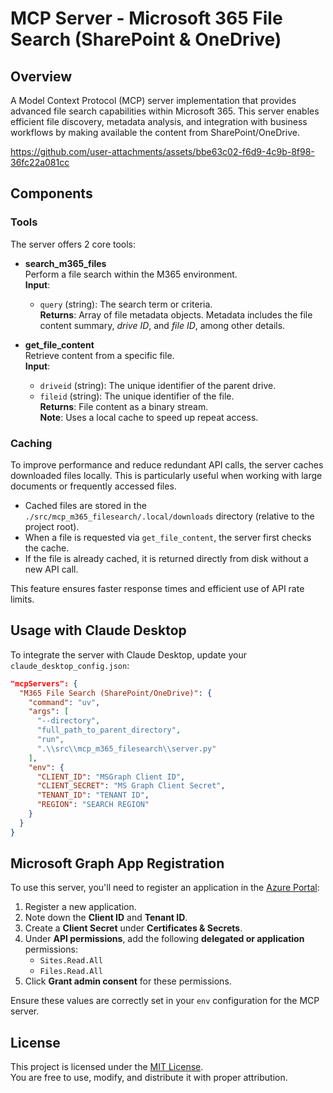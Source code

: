 # MCP Server - Microsoft 365 File Search  (SharePoint & OneDrive)

## Overview

A Model Context Protocol (MCP) server implementation that provides advanced file search capabilities within Microsoft 365. This server enables efficient file discovery, metadata analysis, and integration with business workflows by making available the content from SharePoint/OneDrive.



https://github.com/user-attachments/assets/bbe63c02-f6d9-4c9b-8f98-36fc22a081cc



## Components

### Tools

The server offers 2 core tools:

- **search_m365_files**  
  Perform a file search within the M365 environment.  
  **Input**:
  - `query` (string): The search term or criteria.  
  **Returns**: Array of file metadata objects. Metadata includes the file content summary, *drive ID*, and *file ID*, among other details.

- **get_file_content**  
  Retrieve content from a specific file.  
  **Input**:
  - `driveid` (string): The unique identifier of the parent drive.  
  - `fileid` (string): The unique identifier of the file.  
  **Returns**: File content as a binary stream.  
  **Note**: Uses a local cache to speed up repeat access.

### Caching

To improve performance and reduce redundant API calls, the server caches downloaded files locally. This is particularly useful when working with large documents or frequently accessed files.

- Cached files are stored in the `./src/mcp_m365_filesearch/.local/downloads` directory (relative to the project root).
- When a file is requested via `get_file_content`, the server first checks the cache.
- If the file is already cached, it is returned directly from disk without a new API call.

This feature ensures faster response times and efficient use of API rate limits.

## Usage with Claude Desktop

To integrate the server with Claude Desktop, update your `claude_desktop_config.json`:

```json
"mcpServers": {
  "M365 File Search (SharePoint/OneDrive)": {
    "command": "uv",
    "args": [
      "--directory",
      "full_path_to_parent_directory",
      "run",
      ".\\src\\mcp_m365_filesearch\\server.py"
    ],
    "env": {
      "CLIENT_ID": "MSGraph Client ID",
      "CLIENT_SECRET": "MS Graph Client Secret",
      "TENANT_ID": "TENANT ID",
      "REGION": "SEARCH REGION"
    }
  }
}
```

## Microsoft Graph App Registration

To use this server, you'll need to register an application in the [Azure Portal](https://portal.azure.com):

1. Register a new application.
2. Note down the **Client ID** and **Tenant ID**.
3. Create a **Client Secret** under **Certificates & Secrets**.
4. Under **API permissions**, add the following **delegated or application** permissions:
   - `Sites.Read.All`
   - `Files.Read.All`
5. Click **Grant admin consent** for these permissions.

Ensure these values are correctly set in your `env` configuration for the MCP server.

## License

This project is licensed under the [MIT License](https://opensource.org/licenses/MIT).  
You are free to use, modify, and distribute it with proper attribution.

